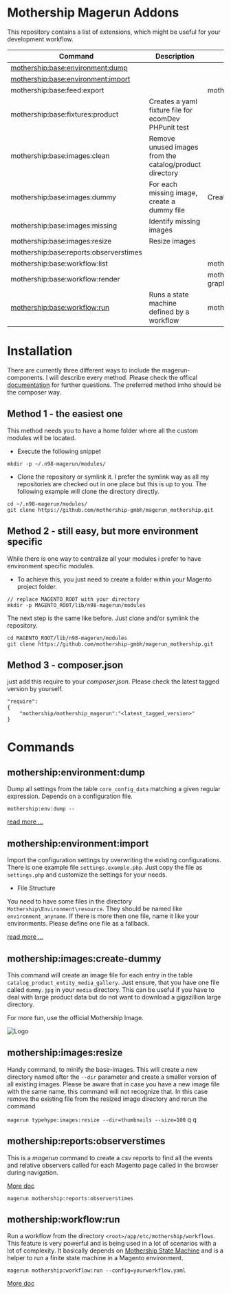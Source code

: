 Mothership Magerun Addons
=========================
This repository contains a list of extensions, which might be useful for your development workflow.


| Command 	| Description 	| Requirements 	|
|----------------------------------------	|---------------------------------------------------------	|------------------------------------------------------------	|
| [mothership:base:environment:dump](#mothership_base_environment_dump) 	|  	|  	|
| [mothership:base:environment:import](#mothership_base_environment_import) 	|  	|  	|
| mothership:base:feed:export 	|  	| mothership/feed_export 	|
| mothership:base:fixtures:product 	| Creates a yaml fixture file for ecomDev PHPunit test 	|  	|
| mothership:base:images:clean 	| Remove unused images from the catalog/product directory 	|  	|
| mothership:base:images:dummy 	| For each missing image, create a dummy file 	| Create a dummy file 	|
| mothership:base:images:missing 	| Identify missing images 	|  	|
| mothership:base:images:resize 	| Resize images 	|  	|
| mothership:base:reports:observerstimes 	|  	|  	|
| mothership:base:workflow:list 	|  	|  mothership/state_machine	|
| mothership:base:workflow:render 	|  	|  mothership/state_machine, graphviz	|
| [mothership:base:workflow:run](#mothership_base_workflow_run) 	|  Runs a state machine defined by a workflow	| mothership/state_machine 	|

# Installation

There are currently three different ways to include the magerun-components. I will describe every method. Please check the offical [documentation](http://magerun.net/introducting-the-new-n98-magerun-module-system/) for further questions. The preferred method imho should be the composer way.

## Method 1 - the easiest one

This method needs you to have a home folder where all the custom modules will be located.

* Execute the following snippet

```
mkdir -p ~/.n98-magerun/modules/
```

* Clone the repository or symlink it. I prefer the symlink way as all my repositories are checked out in one place but this is up to you. The following example will clone the directory directly.

```
cd ~/.n98-magerun/modules/
git clone https://github.com/mothership-gmbh/magerun_mothership.git
```

## Method 2 - still easy, but more environment specific
While there is one way to centralize all your modules i prefer to have environment specific modules. 

* To achieve this, you just need to create a folder within your Magento project folder.

```
// replace MAGENTO_ROOT with your directory
mkdir -p MAGENTO_ROOT/lib/n98-magerun/modules
```

The next step is the same like before. Just clone and/or symlink the repository.

```
cd MAGENTO_ROOT/lib/n98-magerun/modules
git clone https://github.com/mothership-gmbh/magerun_mothership.git
```

## Method 3 - composer.json
just add this require to your *composer.json*. Please check the latest tagged version by yourself. 

```
"require": 
{
	"mothership/mothership_magerun":"<latest_tagged_version>"
}
```


# Commands

## <a name="mothership_base_environment_dump"></a>mothership:environment:dump

Dump all settings from the table ```core_config_data``` matching a given regular expression. Depends on a configuration file.

```
mothership:env:dump --
```

[read more ...](./doc/base_environment_dump.md)


##  <a name="mothership_base_environment_import"></a>mothership:environment:import

Import the configuration settings by overwriting the existing configurations. There is one example file ```settings.example.php```.
Just copy the file as ```settings.php``` and customize the settings for your needs.

 * File Structure

 You need to have some files in the directory ```Mothership\Environment\resource```. They should be named like ```environment_anyname```.
 If there is more then one file, name it like your environments. Please define one file as a fallback.
 
[read more ...](./doc/base_environment_import.md)
 
## mothership:images:create-dummy

This command will create an image file for each entry in the table ```catalog_product_entity_media_gallery```. Just ensure, that you have one file called ```dummy.jpg``` in your ```media``` directory. This can be useful if you have to deal with large product data but do not want to download a gigazillion large directory. 

For more fun, use the official Mothership Image.

![Logo](https://fbcdn-profile-a.akamaihd.net/hprofile-ak-xap1/v/t1.0-1/p160x160/1461677_413147242145236_1945192833_n.png?oh=ef95d2bc628a458430a24a3c06dd66f0&oe=56890054&__gda__=1456143606_da6782209cad961eb54f9f020c624785)

## mothership:images:resize

Handy command, to minify the base-images. This will create a new directory named after the ```--dir``` parameter and create a smaller version of all existing images. Please be aware that in case you have a new image file with the same name, this command will not recognize that. In this case remove the existing file from the resized image directory and rerun the command

```magerun typehype:images:resize --dir=thumbnails --size=100```
    q q
## mothership:reports:observerstimes
This is a *magerun* command to create a *csv* reports to find all the events and relative observers called for each 
Magento page called in the browser during navigation.

[More doc](./doc/base_reports_readme.md)


```
magerun mothership:reports:observerstimes
```

## <a name="mothership_base_workflow_run"></a>mothership:workflow:run

Run a workflow from the directory ```<root>/app/etc/mothership/workflows```. This feature is very powerful and is being used in a lot of scenarios with a lot of
complexity. It basically depends on [Mothership State Machine](https://github.com/mothership-gmbh/state_machine) and is a helper to run a finite state machine in a Magento environment.

```
magerun mothership:workflow:run --config=yourworkflow.yaml
```

[More doc](./doc/base_workflow_run.md)

